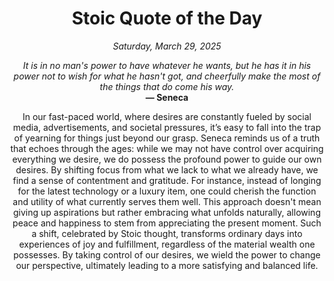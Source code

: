 <h1 align="center">Stoic Quote of the Day</h1>
<p align="center"><em><!--date-start-->Saturday, March 29, 2025<!--date-end--></em></p>
<p align="center">
    <em><!--START_SECTION:quote-text-->
It is in no man's power to have whatever he wants, but he has it in his power not to wish for what he hasn't got, and cheerfully make the most of the things that do come his way.
<!--END_SECTION:quote-text--></em><br>
    <strong>— <!--START_SECTION:quote-author-->
Seneca
<!--END_SECTION:quote-author--></strong>
</p>

<p align="center" style="max-width:600px;margin:0 auto;">
<!--START_SECTION:quote-interpretation-->
In our fast-paced world, where desires are constantly fueled by social media, advertisements, and societal pressures, it’s easy to fall into the trap of yearning for things just beyond our grasp. Seneca reminds us of a truth that echoes through the ages: while we may not have control over acquiring everything we desire, we do possess the profound power to guide our own desires. By shifting focus from what we lack to what we already have, we find a sense of contentment and gratitude. For instance, instead of longing for the latest technology or a luxury item, one could cherish the function and utility of what currently serves them well. This approach doesn't mean giving up aspirations but rather embracing what unfolds naturally, allowing peace and happiness to stem from appreciating the present moment. Such a shift, celebrated by Stoic thought, transforms ordinary days into experiences of joy and fulfillment, regardless of the material wealth one possesses. By taking control of our desires, we wield the power to change our perspective, ultimately leading to a more satisfying and balanced life.
<!--END_SECTION:quote-interpretation-->
</p>
